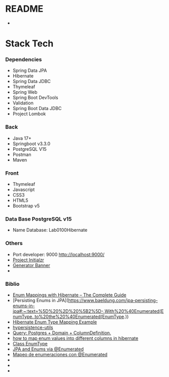# README

* 

# Stack Tech
### Dependencies
* Spring Data JPA
* Hibernate
* Spring Data JDBC
* Thymeleaf
* Spring Web
* Spring Boot DevTools
* Validation
* Spring Boot Data JDBC
* Project Lombok



### Back
* Java 17+
* Springboot v3.3.0
* PostgreSQL V15
* Postman
* Maven

### Front 
* Thymeleaf
* Javascript
* CSS3
* HTML5
* Bootstrap v5

### Data Base PostgreSQL v15
* Name Database: Lab0100Hibernate

### Others
* Port developer: 9000 [http://localhost:9000/](http://localhost:9000/)
* [Project Initialzr](https://start.spring.io/#!type=maven-project&language=java&platformVersion=3.3.0&packaging=jar&jvmVersion=17&groupId=cl.sideralti&artifactId=SideraltiPortafolio&name=SideraltiPortafolio&description=Descriptions&packageName=cl.sideralti.app&dependencies=devtools,lombok,web,thymeleaf,data-jpa,validation,data-jdbc,postgresql,mail)
* [Generator Banner](https://springhow.com/spring-boot-banner-generator/)
* 


### Biblio
+ [Enum Mappings with Hibernate – The Complete Guide](https://thorben-janssen.com/hibernate-enum-mappings/)
+ [Persisting Enums in JPA](https://www.baeldung.com/jpa-persisting-enums-in-jpa#:~:text=%5D%20%2D%20%5B2%5D-,With%20%40Enumerated(EnumType.,to%20the%20%40Enumerated(EnumType.))
+ [Hibernate Enum Type Mapping Example](https://www.codejava.net/frameworks/hibernate/hibernate-enum-type-mapping-example)
+ [hypersistence-utils](https://github.com/vladmihalcea/hypersistence-utils)
+ [Query: Postgres + Domain + ColumnDefinition.](https://github.com/vladmihalcea/hypersistence-utils/issues/326)
+ [how to map enum values into different columns in hibernate](https://coderanch.com/t/643401/databases/map-enum-values-columns-hibernate)
+ [Class EnumType](https://docs.jboss.org/hibernate/orm/4.1/javadocs/org/hibernate/type/EnumType.html)
+ [JPA and Enums via @Enumerated](https://tomee.apache.org/examples-trunk/jpa-enumerated/README.html)
+ [Mapeo de enumeraciones con @Enumerated](https://www.oscarblancarteblog.com/2016/11/14/mapeo-enumeraciones-enumerated/)
+ []()
+ []()
+ []()